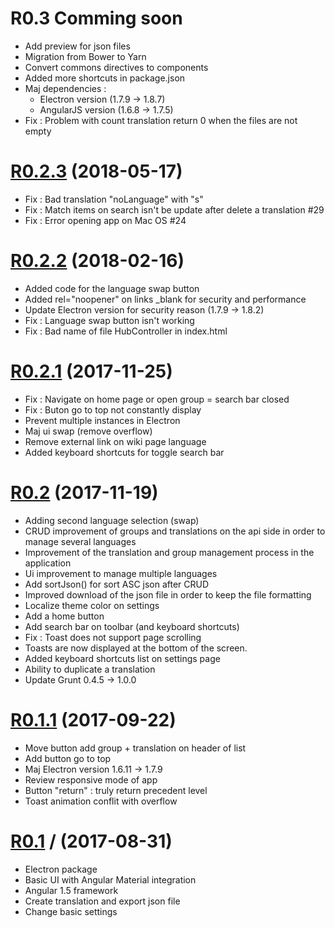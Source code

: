 # R0.3 Comming soon

- Add preview for json files
- Migration from Bower to Yarn
- Convert commons directives to components
- Added more shortcuts in package.json
- Maj dependencies :
  - Electron version (1.7.9 -> 1.8.7)
  - AngularJS version (1.6.8 -> 1.7.5)
- Fix : Problem with count translation return 0 when the files are not empty


# [R0.2.3](https://github.com/foxdog05000/serina/releases/tag/R0.2.3) (2018-05-17)

- Fix : Bad translation "noLanguage" with "s"
- Fix : Match items on search isn't be update after delete a translation #29
- Fix : Error opening app on Mac OS #24


# [R0.2.2](https://github.com/foxdog05000/serina/releases/tag/R0.2.2) (2018-02-16)


- Added code for the language swap button
- Added rel="noopener" on links \_blank for security and performance
- Update Electron version for security reason (1.7.9 -> 1.8.2)
- Fix : Language swap button isn't working
- Fix : Bad name of file HubController in index.html


# [R0.2.1](https://github.com/foxdog05000/serina/releases/tag/R0.2.1) (2017-11-25)

- Fix : Navigate on home page or open group = search bar closed
- Fix : Buton go to top not constantly display
- Prevent multiple instances in Electron
- Maj ui swap (remove overflow)
- Remove external link on wiki page language
- Added keyboard shortcuts for toggle search bar


# [R0.2](https://github.com/foxdog05000/serina/releases/tag/R0.2) (2017-11-19)

- Adding second language selection (swap)
- CRUD improvement of groups and translations on the api side in order to manage several languages
- Improvement of the translation and group management process in the application
- Ui improvement to manage multiple languages
- Add sortJson() for sort ASC json after CRUD
- Improved download of the json file in order to keep the file formatting
- Localize theme color on settings
- Add a home button
- Add search bar on toolbar (and keyboard shortcuts)
- Fix : Toast does not support page scrolling
- Toasts are now displayed at the bottom of the screen.
- Added keyboard shortcuts list on settings page
- Ability to duplicate a translation
- Update Grunt 0.4.5 -> 1.0.0


# [R0.1.1](https://github.com/foxdog05000/serina/releases/tag/R0.1.1) (2017-09-22)

- Move button add group + translation on header of list
- Add button go to top
- Maj Electron version 1.6.11 -> 1.7.9
- Review responsive mode of app
- Button "return" : truly return precedent level
- Toast animation conflit with overflow


# [R0.1](https://github.com/foxdog05000/serina/releases/tag/R0.1) / (2017-08-31)

- Electron package
- Basic UI with Angular Material integration
- Angular 1.5 framework
- Create translation and export json file
- Change basic settings
